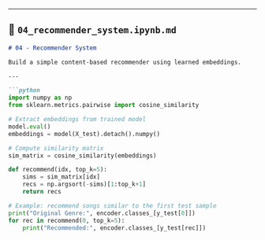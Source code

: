 
---

## 📓 `04_recommender_system.ipynb.md`
```markdown
# 04 - Recommender System

Build a simple content-based recommender using learned embeddings.

---

```python
import numpy as np
from sklearn.metrics.pairwise import cosine_similarity

# Extract embeddings from trained model
model.eval()
embeddings = model(X_test).detach().numpy()

# Compute similarity matrix
sim_matrix = cosine_similarity(embeddings)

def recommend(idx, top_k=5):
    sims = sim_matrix[idx]
    recs = np.argsort(-sims)[1:top_k+1]
    return recs

# Example: recommend songs similar to the first test sample
print("Original Genre:", encoder.classes_[y_test[0]])
for rec in recommend(0, top_k=5):
    print("Recommended:", encoder.classes_[y_test[rec]])
